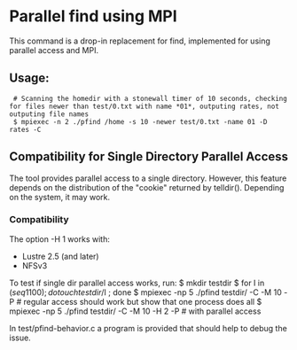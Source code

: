 # Parallel find using MPI

This command is a drop-in replacement for find, implemented for using parallel access and MPI.

## Usage:

     # Scanning the homedir with a stonewall timer of 10 seconds, checking for files newer than test/0.txt with name *01*, outputing rates, not outputing file names
     $ mpiexec -n 2 ./pfind /home -s 10 -newer test/0.txt -name 01 -D rates -C

## Compatibility for Single Directory Parallel Access

The tool provides parallel access to a single directory.
However, this feature depends on the distribution of the "cookie" returned by telldir().
Depending on the system, it may work.

### Compatibility

The option -H 1 works with:
   * Lustre 2.5 (and later)
   * NFSv3

To test if single dir parallel access works, run:
    $ mkdir testdir
    $ for I in $(seq 1 100) ; do touch testdir/$I ; done
    $ mpiexec -np 5 ./pfind testdir/ -C -M 10 -P # regular access should work but show that one process does all
    $ mpiexec -np 5 ./pfind testdir/ -C -M 10 -H 2 -P # with parallel access

In test/pfind-behavior.c a program is provided that should help to debug the issue.
